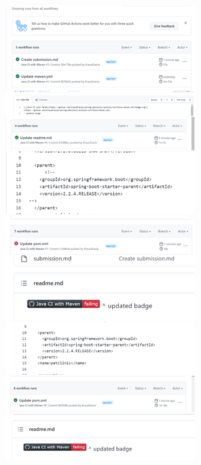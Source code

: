 ![](firstBuild.png)
![](UpdatedBadge.png)
![](UpdatedBadgeBuild.png)
![](commentedCoordsMaven.png)
![](failedBuild.png)
![](failedBadge.png)
![](fixedCoords.png)
![](fixedBuild.png)
![](badge.png)
